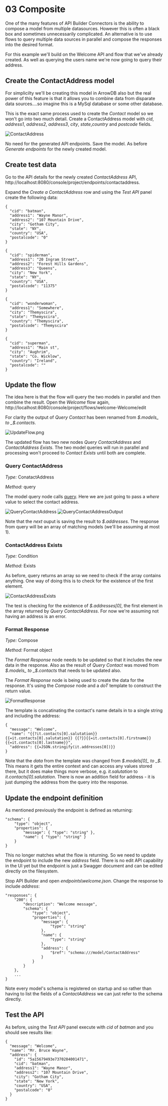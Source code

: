 # 03 Composite

One of the many features of API Builder Connectors is the ability to compose a model from multiple datasources. However this is often a black box and sometimes unnecessarily complicated. An alternative is to use flows to query multiple data sources in parallel and compose the responses into the desired format.

For this example we'll build on the Welcome API and flow that we've already created. As well as querying the users name we're now going to query their address.

## Create the ContactAddress model
For simplicilty we'll be creating this model in ArrowDB also but the real power of this feature is that it allows you to combine data from disparate data sources....so imagine this is a MySql database or some other database.

This is the exact same process used to create the _Contact_ model so we won't go into two much detail. Create a ContactAddress model with  _cid_, _address1_, _address2_, _address3_, _city_, _state_,_country_ and _postcode_ fields.

![ContactAddress](./imgs/ContactAddress.png)

No need for the generated API endpoints. Save the model. As before _Generate endpoints_ for the newly created model.

## Create test data
Go to the API details for the newly created _ContactAddress_ API, http://localhost:8080/console/project/endpoints/contactaddress.

Expand the _Create a ContactAddress_ row and using the _Test API_ panel create the following data:

```
{
  "cid": "batman",
  "address1": "Wayne Manor",
  "address2": "107 Mountain Drive",
  "city": "Gotham City",
  "state": "NY",
  "country": "USA",
  "postalcode": "0"
}
```
```
{
  "cid": "spiderman",
  "address1": "20 Ingram Street",
  "address2": "Forest Hills Gardens",
  "address3": "Queens",
  "city": "New York",
  "state": "NY",
  "country": "USA",
  "postalcode": "11375"
}
```
```
{
  "cid": "wonderwoman",
  "address1": "Somewhere",
  "city": "Themyscira",
  "state": "Themyscira",
  "country": "Themyscira",
  "postalcode": "Themyscira"
}
```
```
{
  "cid": "superman",
  "address1": "Main st",
  "city": "Aughrim",
  "state": "Co. Wicklow",
  "country": "Ireland",
  "postalcode": ""
}
```

## Update the flow
The idea here is that the flow will query the two models in parallel and then combine the result. Open the _Welcome_ flow again, http://localhost:8080/console/project/flows/welcome-Welcome/edit

For clarity the output of _Query Contact_ has been renamed from _$.models_ to _$.contacts_.

![UpdateFlow.png](./imgs/UpdateFlow.png)

The updated flow has two new nodes _Query ContactAddress_ and _ContactAddress Exists_. The two model queries will run in parallel and processing won't proceed to _Contact Exists_ until both are complete.

### Query ContactAddress
*Type:* ConatactAddress

*Method:* query

The model query node calls [query](http://docs.appcelerator.com/platform/latest/#!/api/Arrow.Model-method-query). Here we are just going to pass a _where_ value to select the contact address.

![QueryContactAddress](./imgs/QueryContactAddress.png) ![QueryContactAddressOutput](./imgs/QueryContactAddressOutput.png)

Note that the _next_ ouput is saving the result to _$.addresses_. The response from query will be an array of matching models (we'll be assuming at most 1).

### ContactAddress Exists
*Type:* Condition

*Method:* Exists

As before, query returns an array so we need to check if the array contains anything. One way of doing this is to check for the existence of the first element.

![ContactAddressExists](./imgs/ContactAddressExists.png)

The test is checking for the existence of _$.addresses[0]_, the first element in the array returned by _Query ContactAddress_. For now we're assuming not having an address is an error.

### Format Response
*Type:* Compose

*Method:* Format object

The _Format Response_ node needs to be updated so that it includes the new data in the response. Also as the result of _Query Contact_ was moved from _$.models_ to _$.contacts_ that needs to be updated also.

The _Format Response_ node is being used to create the data for the response. It's using the _Compose_ node and a _doT_ template to construct the return value.

![FormatResponse](./imgs/FormatResponse.png)

The template is concatinating the contact's name details in to a single string and including the address:

```
{
  "message": "Welcome",
  "name": "{{?it.contacts[0].salutation}}{{=it.contacts[0].salutation}} {{?}}{{=it.contacts[0].firstname}} {{=it.contacts[0].lastname}}",
  "address": {{=JSON.stringify(it.addresses[0])}}
}
```

Note that the _data_ from the template was changed from _$.models[0]_ to _$_. This means it gets the entire context and can access any values stored there, but it does make things more verbose, e.g. _it.salutation_ to _it.contacts[0].salutation_. There is now an addition field for address - it is just dumping the address from the query into the response.

## Update the endpoint definition
As mentioned previously the endpoint is defined as returning:

```
"schema": {
	"type": "object",
	"properties": {
		"message": { "type": "string" },
		"name": { "type": "string" }
	}
}
```

This no longer matches what the flow is returning. So we need to update the endpoint to include the new _address_ field. There is no edit API capability in the UI yet but the endpoint is just a Swagger document and can be edited directly on the filesystem.

Stop API Builder and open  _endpoints\welcome.json_. Change the response to include _address_:

```
"responses": {
	"200": {
		"description": "Welcome message",
		"schema": {
			"type": "object",
			"properties": {
				"message": {
					"type": "string"
				},
				"name": {
					"type": "string"
				},
				"address": {
					"$ref": "schema:///model/ContactAddress"
				}
			}
		}
	},
	...
}
```

Note every model's schema is registered on startup and so rather than having to list the fields of a _ContactAddress_ we can just refer to the schema directly.

## Test the API
As before, using the _Test API_ panel execute with _cid_ of _batman_ and you should see results like:

```
{
  "message": "Welcome",
  "name": "Mr. Bruce Wayne",
  "address": {
    "id": "5a15679493e7370284001471",
    "cid": "batman",
    "address1": "Wayne Manor",
    "address2": "107 Mountain Drive",
    "city": "Gotham City",
    "state": "New York",
    "country": "USA",
    "postalcode": "0"
  }
}
```

